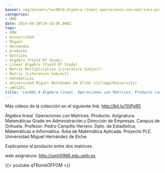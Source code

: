 ```yaml
---
banner: img/banners/lec0014-álgebra-lineal-operaciones-con-matrices-producto-umh1251-2014-15.jpg
categories:
- UMH
date: 2014-09-30T10:16:09.000Z
tags:
- UMH
- Universidad
- Miguel
- Hernandez
- producto
- matrices
- Algebra (Field Of Study)
- Linear Algebra (Field Of Study)
- Matrix Multiplication (Literature Subject)
- Matrix (Literature Subject)
- matemáticas
- Universidad Miguel Hernández De Elche (College/University)
- umh1251
title: 'Lec001.4 Álgebra lineal. Operaciones con Matrices. Producto (umh1251 2014-15)'
---
```


Más vídeos de la colección en el siguiente link: http://bit.ly/10iPsR5

Álgebra lineal. Operaciones con Matrices. Producto.
Asignatura: Matemáticas
Grado en Administración y Dirección de Empresas. Campus de Orihuela.
Profesor: Pedro Campillo Herrero.
Dpto. de  Estadística, Matemáticas e Informática.
Área de Matemática Aplicada. 
Proyecto PLE. Universidad Miguel Hernández de Elche.

Explicamos el producto entre dos matrices.

web asignatura: http://umh0966.edu.umh.es

{{< youtube qTRomkDFFOM >}}
